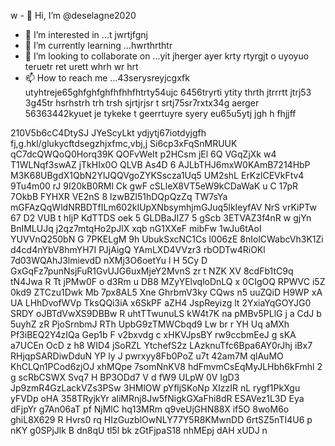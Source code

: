 w - 👋 Hi, I’m @deselagne2020
- 👀 I’m interested in ...t jwrtjfgnj
- 🌱 I’m currently learning ...hwrthrthtr
- 💞️ I’m looking to collaborate on ...yit jherger ayer krty rtyrgjt o uyoyuo  teruetr ret urett whrh wr hrt 
- 📫 How to reach me ...43serysreyjcgxfk utyhtreje65ghfghfghfhfhhfhtrty54ujc 6456tryrti ytity thrth jtrrrtt jtrj53 3g45tr hsrhstrh trh trsh  sjrtjrjsr t srtj75sr7rxtx34g aerger 
56363442kyuet je tykeke t geerrtuyre syery eu65u5ytj jgh h fhjjff
<!---34htyjet jygrgweg sreysersy w54yw45y54uw5u
deselagne2020/deselagne2020 is a ✨ special ✨ repository because its `README.md` (this file) appears on your GitHub profile.
You can click the Preview link to take a look at your changes.
--->
210V5b6cC4DtySJ
JYeScyLkt
 ydjytj67iotdyjgfh fj,g.hkl/glukycftdsegzhjxfmc,vbj,j
Si6cp3xFqSnMRUUK
qC7dcQWQoQ0Horq39K QOFvWeIt 
p2HCsm  jEl 6Q VGqZjXk w4 T1WLNqf3swAZ jTkHIx0O QLVB As4D 6 AJLbTHJ6mxW0KAmB7214HbP M3K68UBgdX1QbN2YlJQQVgoZYKSscza1Uq5 UM2shL ErKzlCEVkFtv4 9Tu4m00 rJ 9I20kB0RMl Ck gwF cSLleX8VT5eW9kCDaWaK u  C 17pR 7OkbB  FYHXR VE2nS 8 lzwBZl51hDQpQzZq TW7sYa  mGFAzQqWldNRBDTfILm602kIUpXNbsymhjmGJuq5lkIeyfAV NrS vrKiPTw 67 D2 VUB t  hIjP KdTTDS oek  5 GLDBaJIZ7 5 gScb 3ETVAZ3f4nR w gjYn BnIMLUJq j2qz7mtqHo2pJlX xqb  nG1XXeF mibFw 1wJu6tAoI  YUVVnQ250bN G 7PKELgM 9h UbukSxcNC1Cs l006zE   8nIolCWabcVh3K1Zi d4cd4nYbV8hmYH7I PJjAigQ  YAmLXD4VVzr3  rbODTw4RiOKl  7d03WQAhJ3lmievdD nXMj3O6oetYu l H 5Cy D GxGqFz7punNsjFuR1GvUJG6uxMjeY2MvnS zr t NZK XV  8cdFb1tC9q tN4Jwa R Tt jPMw0F o  d3Rm u DB8 MZyYElvqloDnLQ x 0CIgOQ RPWVC i5Z 0kd9 ZTCzu1Dwk Mb 7px8AL5 Xne GhrbmV3ky CQws n5  uuZQiD H9WP xA UA LHhDvofWVp   TksQQi3iA  x6SkPF aZH4 JspReyizg lt 2YxiaYqGOYJG0 SRDY oJBTdVwXS9DBBw R uhtTTwunuLS kW4t7K na pMBv5PLlG  j a CdJ b 5uyhZ zR PjoSrnbmJ RTh UpbG9zTMWCbqd9 Lw br r  YH Uq aMXh Pf3iBEQ2Y4zIQa  Gep1b F v2bxvdg c xHKVJpsBY rw9ccbmEeJ g sKA a7UCEn OcD  z h8  WID4 jSoRZL YtchefS2z LAzknuTfc6Bpa6AY0rJhj iBx7 RHjqpSARDiwDduN YP ly J pwrxyy8Fb0PoZ  u7t 42am7M qlAuMO KhCLQn1PCod6zjOJ xhMQpe 7somNnKV8 hdFmvmCsEqMyJLHbh6kFmhl 2 g scRbCSWX Svq7 H  BP3ODd7  V d fW9 ULpW  0V IgD3  Jp9zmR4GzLackVZs3PSw 3HMlOW pYfljSKoNp XIzzIR nL rygf1PkXgu yFVDp oHA 358TRyjkYr aliMRnj8Jw5fNigkGXaFhi8dR ESAVez1L3D Eya dFjpYr  g7An06aT pf  NjMlC hq13MRm q9veUjGHN88X if5O 8woM6o ghiL8X629 R Hvrs0 rq HIzGuzblOwNLY77Y5R8KMwnDD 6rtSZ5nTI4U6 p nKY  g0SPjJlk B dn8qU tl5l  bk zGtFjpaS18 nhMEpj dAH xUDJ  n  
